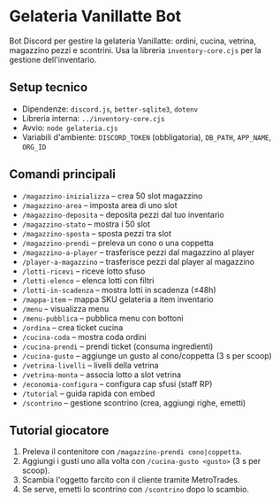 # Gelateria Vanillatte Bot

Bot Discord per gestire la gelateria Vanillatte: ordini, cucina, vetrina, magazzino pezzi e scontrini. Usa la libreria `inventory-core.cjs` per la gestione dell'inventario.

## Setup tecnico
- Dipendenze: `discord.js`, `better-sqlite3`, `dotenv`
- Libreria interna: `../inventory-core.cjs`
- Avvio: `node gelateria.cjs`
- Variabili d'ambiente: `DISCORD_TOKEN` (obbligatoria), `DB_PATH`, `APP_NAME`, `ORG_ID`

## Comandi principali
- `/magazzino-inizializza` – crea 50 slot magazzino
- `/magazzino-area` – imposta area di uno slot
- `/magazzino-deposita` – deposita pezzi dal tuo inventario
- `/magazzino-stato` – mostra i 50 slot
- `/magazzino-sposta` – sposta pezzi tra slot
- `/magazzino-prendi` – preleva un cono o una coppetta
- `/magazzino-a-player` – trasferisce pezzi dal magazzino al player
- `/player-a-magazzino` – trasferisce pezzi dal player al magazzino
- `/lotti-ricevi` – riceve lotto sfuso
- `/lotti-elenco` – elenca lotti con filtri
- `/lotti-in-scadenza` – mostra lotti in scadenza (≤48h)
- `/mappa-item` – mappa SKU gelateria a item inventario
- `/menu` – visualizza menu
- `/menu-pubblica` – pubblica menu con bottoni
- `/ordina` – crea ticket cucina
- `/cucina-coda` – mostra coda ordini
- `/cucina-prendi` – prendi ticket (consuma ingredienti)
- `/cucina-gusto` – aggiunge un gusto al cono/coppetta (3 s per scoop)
- `/vetrina-livelli` – livelli della vetrina
- `/vetrina-monta` – associa lotto a slot vetrina
- `/economia-configura` – configura cap sfusi (staff RP)
- `/tutorial` – guida rapida con embed
- `/scontrino` – gestione scontrino (crea, aggiungi righe, emetti)

## Tutorial giocatore
1. Preleva il contenitore con `/magazzino-prendi cono|coppetta`.
2. Aggiungi i gusti uno alla volta con `/cucina-gusto <gusto>` (3 s per scoop).
3. Scambia l'oggetto farcito con il cliente tramite MetroTrades.
4. Se serve, emetti lo scontrino con `/scontrino` dopo lo scambio.

